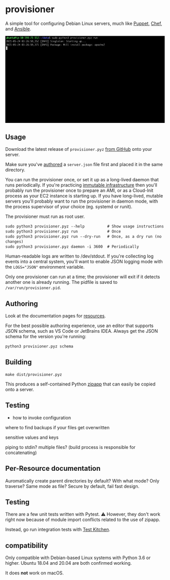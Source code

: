 # provisioner

A simple tool for configuring Debian Linux servers, much like [Puppet](https://puppet.com), [Chef](https://www.chef.io), and [Ansible](https://www.ansible.com).

![run demonstration](doc/images/run-demo.gif)

## Usage

Download the latest release of `provisioner.pyz` [from GitHub](https://github.com/nicwaller/provisioner/releases) onto your server.

Make sure you've [authored](#authoring) a `server.json` file first and placed it in the same directory.

You can run the provisioner once, or set it up as a long-lived daemon that runs periodically. If you're practicing [immutable infrastructure](https://www.hashicorp.com/resources/what-is-mutable-vs-immutable-infrastructure) then you'll probably run the provisioner once to prepare an AMI, or as a Cloud-Init process as your EC2 instance is starting up. If you have long-lived, mutable servers you'll probably want to run the provisioner in daemon mode, with the process supervisor of your choice (eg. systemd or runit). 

The provisioner must run as root user.

```shell
sudo python3 provisioner.pyz --help          # Show usage instructions
sudo python3 provisioner.pyz run             # Once
sudo python3 provisioner.pyz run --dry-run   # Once, as a dry run (no changes)
sudo python3 provisioner.pyz daemon -i 3600  # Periodically
```

Human-readable logs are written to /dev/stdout. If you're collecting log events into a central system, you'll want to enable JSON logging mode with the `LOGS="JSON"` environment variable.

Only one provisioner can run at a time; the provisioner will exit if it detects another one is already running. The pidfile is saved to `/var/run/provisioner.pid`.

## Authoring

Look at the documentation pages for [resources](doc/resources).

For the best possible authoring experience, use an editor that supports JSON schema, such as VS Code or JetBrains IDEA. Always get the JSON schema for the version you're running:

```shell
python3 provisioner.pyz schema
```

## Building

`make dist/provisioner.pyz`

This produces a self-contained Python [zipapp](https://docs.python.org/3/library/zipapp.html) that can easily be copied onto a server.

## Testing



- how to invoke configuration

where to find backups if your files get overwritten

sensitive values and keys

piping to stdin? multiple files? (build process is responsible for concatenating)


## Per-Resource documentation

Auromatically create parent directories by default? With what mode? Only traverse? Same mode as file? Secure by default, fail fast design. 


## Testing

There are a few unit tests written with Pytest. ⚠️ However, they don't work right now because of module import conflicts related to the use of zipapp.

Instead, go run integration tests with [Test Kitchen](../test-kitchen).

## compatibility

Only compatible with Debian-based Linux systems with Python 3.6 or higher. Ubuntu 18.04 and 20.04 are both confirmed working.

It does **not** work on macOS.



